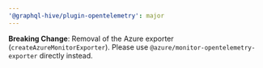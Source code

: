 ```yaml
---
'@graphql-hive/plugin-opentelemetry': major
---
```


**Breaking Change**: Removal of the Azure exporter (`createAzureMonitorExporter`). Please use `@azure/monitor-opentelemetry-exporter` directly instead.
